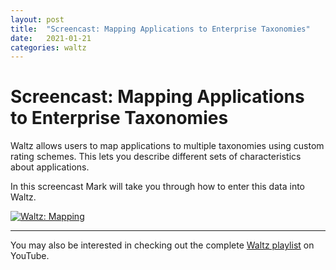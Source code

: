 ```yaml
---
layout: post
title:  "Screencast: Mapping Applications to Enterprise Taxonomies"
date:   2021-01-21
categories: waltz 
---
```


# Screencast: Mapping Applications to Enterprise Taxonomies

Waltz allows users to map applications to multiple taxonomies using custom rating schemes.  This lets you describe different sets of characteristics about applications.

In this screencast Mark will take you through how to enter this data into Waltz.  

[![Waltz: Mapping](http://img.youtube.com/vi/wDHuELvvxM4/0.jpg)](https://www.youtube.com/watch?v=wDHuELvvxM4)



----

You may also be interested in checking out the complete [Waltz playlist](https://www.youtube.com/playlist?list=PLGNSioXgrIEfJFJCTFGxKzfoDmxwPEap4) on YouTube.
